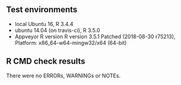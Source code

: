 ## Test environments
* local Ubuntu 16, R 3.4.4
* ubuntu 14.04 (on travis-ci), R 3.5.0
* Appveyor R version R version 3.5.1 Patched (2018-08-30 r75213), Platform: x86_64-w64-mingw32/x64 (64-bit)

## R CMD check results
There were no ERRORs, WARNINGs or NOTEs.
